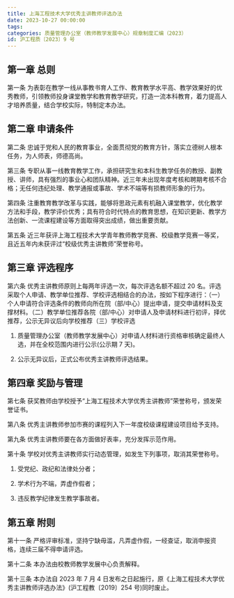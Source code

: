 ```yaml
---
title: 上海工程技术大学优秀主讲教师评选办法
date: 2023-10-27 00:00:00
tags: 
categories: 质量管理办公室（教师教学发展中心）规章制度汇编（2023）
id: 沪工程质〔2023〕9 号
---
```


## 第一章 总则

第一条 为表彰在教学一线从事教书育人工作、教育教学水平高、教学效果好的优秀教师，引领教师投身课堂教学和教育教学研究，打造一流本科教育，着力提高人才培养质量，结合学校实际，特制定本办法。

## 第二章 申请条件

第二条 忠诚于党和人民的教育事业，全面贯彻党的教育方针，落实立德树人根本任务，为人师表，师德高尚。

第三条 专职从事一线教育教学工作，承担研究生和本科生教学任务的教授、副教授、讲师，具有强烈的事业心和团队精神。近三年未出现年度考核和聘期考核不合格；无任何违纪处理、教学通报或事故、学术不端等有损教师形象的行为。

第四条 注重教育教学改革与实践，能够将思政元素有机融入课堂教学，优化教学方法和手段，教学评价优秀；具有符合时代特点的教育思想，在知识更新、教学方法创新、一流课程建设等方面取得突出成绩，做出重要贡献。

第五条 近三年获评上海工程技术大学青年教师教学竞赛、校级教学竞赛一等奖，且近五年内未获评过“校级优秀主讲教师”荣誉称号。

## 第三章 评选程序

第六条 优秀主讲教师原则上每两年评选一次，每次评选名额不超过 20 名。评选采取个人申请、教学单位推荐、学校评选相结合的办法，按如下程序进行：（一）个人申请符合评选条件的教师向所在院（部/中心）提出申请，提交申请材料及支撑材料。（二）教学单位推荐各院（部/中心）对申请人及申请材料进行初评，择优推荐，公示无异议后向学校推荐（三）学校评选

1. 质量管理办公室（教师教学发展中心）对申请人材料进行资格审核确定最终人选，并在全校范围内进行公示(公示期 7 天)。

2. 公示无异议后，正式公布优秀主讲教师评选结果。

## 第四章 奖励与管理

第七条 获奖教师由学校授予“上海工程技术大学优秀主讲教师”荣誉称号，颁发荣誉证书。

第八条 优秀主讲教师参加市赛的课程列入下一年度校级课程建设项目给予支持。

第九条 优秀主讲教师要在各方面做好表率，充分发挥示范作用。

第十条 学校对优秀主讲教师实行动态管理，如发生下列事项，取消其荣誉称号。

1. 受党纪、政纪和法律处分者；

2. 学术行为不端，弄虚作假者；

3. 违反教学纪律发生教学事故者。

## 第五章 附则

第十一条 严格评审标准，坚持宁缺毋滥，凡弄虚作假，一经查证，取消申报资格，连续三届不得申请评选。

第十二条 本办法由校教师教学发展中心负责解释。

第十三条 本办法自 2023 年 7 月 4 日发布之日起施行，原《上海工程技术大学优秀主讲教师评选办法》(沪工程教〔2019〕254 号)同时废止。
